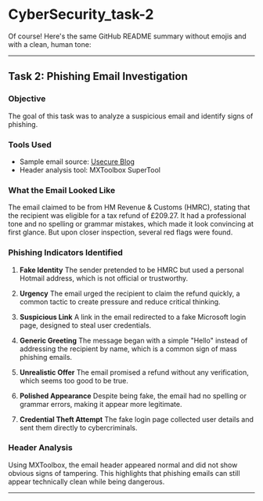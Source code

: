 # CyberSecurity_task-2


Of course! Here's the same GitHub README summary without emojis and with a clean, human tone:

---

## Task 2: Phishing Email Investigation

### Objective

The goal of this task was to analyze a suspicious email and identify signs of phishing.

### Tools Used

* Sample email source: [Usecure Blog](https://blog.usecure.io/the-most-common-examples-of-a-phishing-email)
* Header analysis tool: MXToolbox SuperTool

### What the Email Looked Like

The email claimed to be from HM Revenue & Customs (HMRC), stating that the recipient was eligible for a tax refund of £209.27. It had a professional tone and no spelling or grammar mistakes, which made it look convincing at first glance. But upon closer inspection, several red flags were found.

### Phishing Indicators Identified

1. **Fake Identity**
   The sender pretended to be HMRC but used a personal Hotmail address, which is not official or trustworthy.

2. **Urgency**
   The email urged the recipient to claim the refund quickly, a common tactic to create pressure and reduce critical thinking.

3. **Suspicious Link**
   A link in the email redirected to a fake Microsoft login page, designed to steal user credentials.

4. **Generic Greeting**
   The message began with a simple "Hello" instead of addressing the recipient by name, which is a common sign of mass phishing emails.

5. **Unrealistic Offer**
   The email promised a refund without any verification, which seems too good to be true.

6. **Polished Appearance**
   Despite being fake, the email had no spelling or grammar errors, making it appear more legitimate.

7. **Credential Theft Attempt**
   The fake login page collected user details and sent them directly to cybercriminals.

### Header Analysis

Using MXToolbox, the email header appeared normal and did not show obvious signs of tampering. This highlights that phishing emails can still appear technically clean while being dangerous.

---
